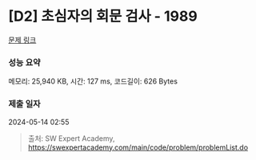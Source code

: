 # [D2] 초심자의 회문 검사 - 1989 

[문제 링크](https://swexpertacademy.com/main/code/problem/problemDetail.do?contestProbId=AV5PyTLqAf4DFAUq) 

### 성능 요약

메모리: 25,940 KB, 시간: 127 ms, 코드길이: 626 Bytes

### 제출 일자

2024-05-14 02:55



> 출처: SW Expert Academy, https://swexpertacademy.com/main/code/problem/problemList.do